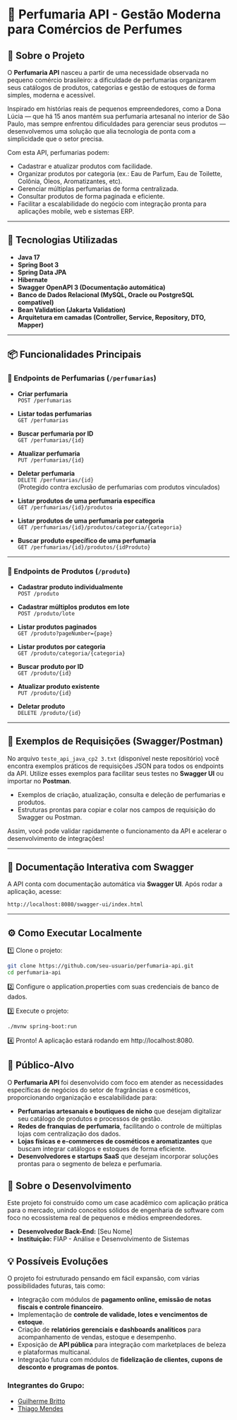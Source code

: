 # 💐 Perfumaria API - Gestão Moderna para Comércios de Perfumes

## 🌸 Sobre o Projeto

O **Perfumaria API** nasceu a partir de uma necessidade observada no pequeno comércio brasileiro: a dificuldade de perfumarias organizarem seus catálogos de produtos, categorias e gestão de estoques de forma simples, moderna e acessível.

Inspirado em histórias reais de pequenos empreendedores, como a Dona Lúcia — que há 15 anos mantém sua perfumaria artesanal no interior de São Paulo, mas sempre enfrentou dificuldades para gerenciar seus produtos — desenvolvemos uma solução que alia tecnologia de ponta com a simplicidade que o setor precisa.

Com esta API, perfumarias podem:

- Cadastrar e atualizar produtos com facilidade.
- Organizar produtos por categoria (ex.: Eau de Parfum, Eau de Toilette, Colônia, Óleos, Aromatizantes, etc).
- Gerenciar múltiplas perfumarias de forma centralizada.
- Consultar produtos de forma paginada e eficiente.
- Facilitar a escalabilidade do negócio com integração pronta para aplicações mobile, web e sistemas ERP.

---

## 🚀 Tecnologias Utilizadas

- **Java 17**
- **Spring Boot 3**
- **Spring Data JPA**
- **Hibernate**
- **Swagger OpenAPI 3 (Documentação automática)**
- **Banco de Dados Relacional (MySQL, Oracle ou PostgreSQL compatível)**
- **Bean Validation (Jakarta Validation)**
- **Arquitetura em camadas (Controller, Service, Repository, DTO, Mapper)**

---

## 📦 Funcionalidades Principais

### 🔧 Endpoints de Perfumarias (`/perfumarias`)

- **Criar perfumaria**  
  `POST /perfumarias`

- **Listar todas perfumarias**  
  `GET /perfumarias`

- **Buscar perfumaria por ID**  
  `GET /perfumarias/{id}`

- **Atualizar perfumaria**  
  `PUT /perfumarias/{id}`

- **Deletar perfumaria**  
  `DELETE /perfumarias/{id}`  
  (Protegido contra exclusão de perfumarias com produtos vinculados)

- **Listar produtos de uma perfumaria específica**  
  `GET /perfumarias/{id}/produtos`

- **Listar produtos de uma perfumaria por categoria**  
  `GET /perfumarias/{id}/produtos/categoria/{categoria}`

- **Buscar produto específico de uma perfumaria**  
  `GET /perfumarias/{id}/produtos/{idProduto}`

---

### 🧴 Endpoints de Produtos (`/produto`)

- **Cadastrar produto individualmente**  
  `POST /produto`

- **Cadastrar múltiplos produtos em lote**  
  `POST /produto/lote`

- **Listar produtos paginados**  
  `GET /produto?pageNumber={page}`

- **Listar produtos por categoria**  
  `GET /produto/categoria/{categoria}`

- **Buscar produto por ID**  
  `GET /produto/{id}`

- **Atualizar produto existente**  
  `PUT /produto/{id}`

- **Deletar produto**  
  `DELETE /produto/{id}`

---

## 📄 Exemplos de Requisições (Swagger/Postman)

No arquivo `teste_api_java_cp2 3.txt` (disponível neste repositório) você encontra exemplos práticos de requisições JSON para todos os endpoints da API. Utilize esses exemplos para facilitar seus testes no **Swagger UI** ou importar no **Postman**.

- Exemplos de criação, atualização, consulta e deleção de perfumarias e produtos.
- Estruturas prontas para copiar e colar nos campos de requisição do Swagger ou Postman.

Assim, você pode validar rapidamente o funcionamento da API e acelerar o desenvolvimento de integrações!

---

## 📝 Documentação Interativa com Swagger

A API conta com documentação automática via **Swagger UI**. Após rodar a aplicação, acesse:

```
http://localhost:8080/swagger-ui/index.html
```

---

## ⚙️ Como Executar Localmente

1️⃣ Clone o projeto:

```bash
git clone https://github.com/seu-usuario/perfumaria-api.git
cd perfumaria-api
```

2️⃣ Configure o application.properties com suas credenciais de banco de dados.

3️⃣ Execute o projeto:

```bash
./mvnw spring-boot:run
```

4️⃣ Pronto! A aplicação estará rodando em http://localhost:8080.

## 🎯 Público-Alvo

O **Perfumaria API** foi desenvolvido com foco em atender as necessidades específicas de negócios do setor de fragrâncias e cosméticos, proporcionando organização e escalabilidade para:

- **Perfumarias artesanais e boutiques de nicho** que desejam digitalizar seu catálogo de produtos e processos de gestão.
- **Redes de franquias de perfumaria**, facilitando o controle de múltiplas lojas com centralização dos dados.
- **Lojas físicas e e-commerces de cosméticos e aromatizantes** que buscam integrar catálogos e estoques de forma eficiente.
- **Desenvolvedores e startups SaaS** que desejam incorporar soluções prontas para o segmento de beleza e perfumaria.

## 🤝 Sobre o Desenvolvimento

Este projeto foi construído como um case acadêmico com aplicação prática para o mercado, unindo conceitos sólidos de engenharia de software com foco no ecossistema real de pequenos e médios empreendedores.

- **Desenvolvedor Back-End:** [Seu Nome]
- **Instituição:** FIAP - Análise e Desenvolvimento de Sistemas

## 💡 Possíveis Evoluções

O projeto foi estruturado pensando em fácil expansão, com várias possibilidades futuras, tais como:

- Integração com módulos de **pagamento online, emissão de notas fiscais e controle financeiro**.
- Implementação de **controle de validade, lotes e vencimentos de estoque**.
- Criação de **relatórios gerenciais e dashboards analíticos** para acompanhamento de vendas, estoque e desempenho.
- Exposição de **API pública** para integração com marketplaces de beleza e plataformas multicanal.
- Integração futura com módulos de **fidelização de clientes, cupons de desconto e programas de pontos**.

### Integrantes do Grupo:

- [Guilherme Britto](https://github.com/guibritto)
- [Thiago Mendes](https://github.com/Offiline26)

